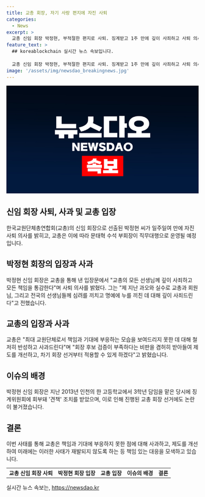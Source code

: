 ```yaml
---
title: 교총 회장, 자기 사랑 편지에 자진 사퇴
categories:
  - News
excerpt: >
  교총 신임 회장 박정현, 부적절한 편지로 사퇴. 징계받고 1주 만에 깊이 사죄하고 사퇴 의사 표명. 과거 징계로 논란. 후임은 문태혁 수석 부회장. 교총 회장 후보 검증 부족으로 사과하며, 제도 개선 공언.
feature_text: >
  ## koreablockchain 실시간 뉴스 속보입니다.

  교총 신임 회장 박정현, 부적절한 편지로 사퇴. 징계받고 1주 만에 깊이 사죄하고 사퇴 의사 표명. 과거 징계로 논란. 후임은 문태혁 수석 부회장. 교총 회장 후보 검증 부족으로 사과하며, 제도 개선 공언.
image: '/assets/img/newsdao_breakingnews.jpg'
---
```


<p><img src="/assets/img/newsdao_breakingnews.jpg" alt="koreablockchain 속보" /></p>

<h2 data-ke-size="size26">신임 회장 사퇴, 사과 및 교총 입장</h2>

<p data-ke-size="size16">한국교원단체총연합회(교총)의 신임 회장으로 선출된 박정현 씨가 일주일여 만에 자진 사퇴 의사를 밝히고, 교총은 이에 따라 문태혁 수석 부회장이 직무대행으로 운영될 예정입니다.</p>

<h2 data-ke-size="size24">박정현 회장의 입장과 사과</h2>

<p data-ke-size="size16">박정현 신임 회장은 교총을 통해 낸 입장문에서 "교총의 모든 선생님께 깊이 사죄하고 모든 책임을 통감한다"며 사퇴 의사를 밝혔다. 그는 "제 지난 과오와 실수로 교총과 회원님, 그리고 전국의 선생님들께 심려를 끼치고 명예에 누를 끼친 데 대해 깊이 사죄드린다"고 전했습니다.</p>

<h2 data-ke-size="size24">교총의 입장과 사과</h2>

<p data-ke-size="size16">교총은 "최대 교원단체로서 책임과 기대에 부응하는 모습을 보여드리지 못한 데 대해 철저히 반성하고 사과드린다"며 "회장 후보 검증이 부족하다는 비판을 겸허히 받아들여 제도를 개선하고, 차기 회장 선거부터 적용할 수 있게 하겠다"고 밝혔습니다.</p>

<h2 data-ke-size="size24">이슈의 배경</h2>

<p data-ke-size="size16">박정현 신임 회장은 지난 2013년 인천의 한 고등학교에서 3학년 담임을 맡은 당시에 징계위원회에 회부돼 '견책' 조치를 받았으며, 이로 인해 진행된 교총 회장 선거에도 논란이 불거졌습니다.</p>

<h2 data-ke-size="size24">결론</h2>

<p data-ke-size="size16">이번 사태를 통해 교총은 책임과 기대에 부응하지 못한 점에 대해 사과하고, 제도를 개선하여 미래에는 이러한 사태가 재발되지 않도록 하는 등 책임 있는 대응을 모색하고 있습니다.</p>

<table>
    <tbody>
        <tr>
            <td style="text-align: center; height: 17px;"><b>교총 신임 회장 사퇴</b></td>
            <td style="text-align: center; height: 17px;"><b>박정현 회장 입장</b></td>
            <td style="text-align: center; height: 17px;"><b>교총 입장</b></td>
            <td style="text-align: center; height: 17px;"><b>이슈의 배경</b></td>
            <td style="text-align: center; height: 17px;"><b>결론</b></td>
        </tr>
    </tbody>
</table>
실시간 뉴스 속보는, <a href="https://newsdao.kr" rel="dofollow">https://newsdao.kr</a>


